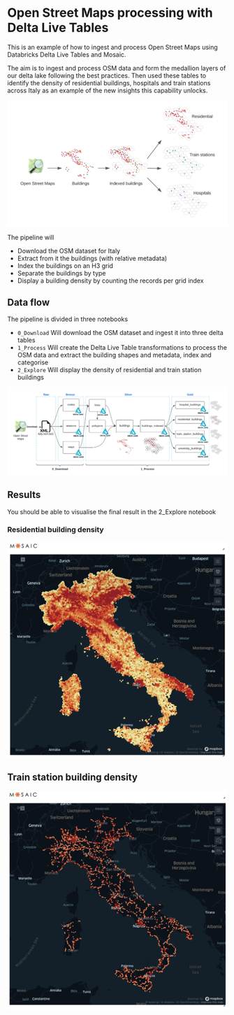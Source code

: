 # Open Street Maps processing with Delta Live Tables

This is an example of how to ingest and process Open Street Maps using Databricks Delta Live Tables and Mosaic.

The aim is to ingest and process OSM data and form the medallion layers of our delta lake following the best practices. Then used these tables to identify the density of residential buildings, hospitals and train stations across Italy as an example of the new insights this capability unlocks.

![Conceptual diagram](https://raw.githubusercontent.com/databrickslabs/mosaic/main/notebooks/examples/python/OpenStreetMaps/Images/Readme_ConceptDiagram.png)

The pipeline will
* Download the OSM dataset for Italy
* Extract from it the buildings (with relative metadata)
* Index the buildings on an H3 grid
* Separate the buildings by type
* Display a building density by counting the records per grid index

## Data flow

The pipeline is divided in three notebooks
* `0_Download` Will download the OSM dataset and ingest it into three delta tables
* `1_Process` Will create the Delta Live Table transformations to process the OSM data and extract the building shapes and metadata, index and categorise
* `2_Explore` Will display the density of residential and train station buildings

![Full pipeline](https://raw.githubusercontent.com/databrickslabs/mosaic/main/notebooks/examples/python/OpenStreetMaps/Images/Readme_FullPipeline.png)

## Results

You should be able to visualise the final result in the 2_Explore notebook

### Residential building density
![Building density](https://raw.githubusercontent.com/databrickslabs/mosaic/main/notebooks/examples/python/OpenStreetMaps/Images/Readme_BuildingDensity.png)

## Train station building density
![Train station density](https://raw.githubusercontent.com/databrickslabs/mosaic/main/notebooks/examples/python/OpenStreetMaps/Images/Readme_TrainStationDensity.png)
